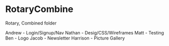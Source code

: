 # RotaryCombine
Rotary, Combined folder


Andrew - Login/Signup/Nav
Nathan - Desig/CSS/Wireframes
Matt - Testing
Ben - Logo
Jacob - Newsletter
Harrison - Picture Gallery
